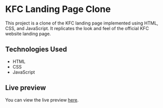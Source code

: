 # KFC Landing Page Clone

This project is a clone of the KFC landing page implemented using HTML, CSS, and JavaScript. It replicates the look and feel of the official KFC website landing page.

## Technologies Used

- HTML
- CSS
- JavaScript

## Live preview

You can view the live preview [here](https://landingkfc.netlify.app/).

